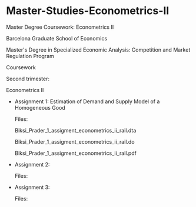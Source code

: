 # Master-Studies-Econometrics-II
Master Degree Coursework: Econometrics II

Barcelona Graduate School of Economics

Master's Degree in Specialized Economic Analysis: Competition and Market Regulation Program

Coursework

Second trimester:

Econometrics II



- Assignment 1: Estimation of Demand and Supply Model of a Homogeneous Good
  
  Files: 
  
  Biksi_Prader_1_assigment_econometrics_ii_rail.dta
  
  Biksi_Prader_1_assigment_econometrics_ii_rail.do
  
  Biksi_Prader_1_assigment_econometrics_ii_rail.pdf
  
  

- Assignment 2: 

  Files: 

  
  

- Assignment 3: 

  Files: 
  

  
 

  

